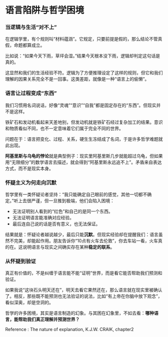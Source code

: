 # 语言陷阱与哲学困境

### **当逻辑与生活“对不上”**

在逻辑学里，有个规则叫“材料蕴涵”。它规定，只要前提是假的，那么结论不管真假，命题都算成立。

比如说：“如果今天下雨，草坪会湿。”结果今天根本没下雨，逻辑却判定这句话是真的。

这显然和我们的生活经验不符。逻辑为了方便推理设定了这样的规则，但它和我们理解的因果关系完全不是一回事。这类差距，就像是一种“语言上的偷懒”。

### **语言让过程变成“东西”**

我们习惯用名词说话，好像“灵魂”“意识”“自我”都是固定存在的“东西”。但现实并不是这样。

铁矿石和发动机看起来天差地别，但发动机就是铁矿石经过复杂加工的结果。意识和物质看似不同，也不一定意味着它们属于完全不同的世界。

问题在于：语言把变化、过程、关系，硬生生冻结成了名词，于是许多哲学难题就此出现。

**阿基里斯与乌龟的悖论**就是典型例子：现实里阿基里斯几步就能超过乌龟，但如果用“无限细分”的数学语言去描述，就会得到“阿基里斯永远追不上”。矛盾来自表达方式，而不是现实本身。

### **怀疑主义为何走向沉默**

哲学里有一类怀疑论者坚持：“我只能确定自己眼前的感觉，其他一切都不确定。”听上去很严谨，但一旦推到极端，他们会陷入困境：

- 无法证明别人看到的“红色”和自己的是同一个东西。
- 无法证明语言能准确对应经验。
- 最后连自己说的话是否有意义，也无法保证。

结果就是：怀疑论者越说越少，最后只能**沉默**。但现实经验却在提醒我们：语言虽然不完美，却能起作用。朋友告诉你“10点有火车去伦敦”，你去车站一看，火车真的在。这说明语言与现实之间确实存在某种**稳定的联系**。

### **从怀疑到验证**

真正有价值的，不是纠缠于语言能不能“证明”世界，而是看它能否帮助我们预测和验证。

如果我说“这块石头明天还在”，明天去看它果然还在，那么语言就在现实里被确认了。相反，那些既不能预测也无法验证的说法，比如“有上帝在你脑中放下观念”，看似深奥，却是空洞的。

哲学的许多困境，其实是语言制造的幻象。与其困在幻象里，不如去看：**哪种语言，能帮助我们真正理解并预测世界？**



Reference : The nature of explanation, K.J.W. CRAIK, chapter2
